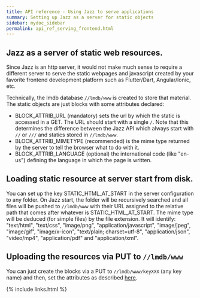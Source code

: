 ```yaml
---
title: API reference - Using Jazz to serve applications
summary: Setting up Jazz as a server for static objects
sidebar: mydoc_sidebar
permalink: api_ref_serving_frontend.html
---
```


## Jazz as a server of static web resources.

Since Jazz is an http server, it would not make much sense to require a different server to serve the static webpages and javascript
created by your favorite frontend development platform such as Flutter/Dart, Angular/Ionic, etc.

Technically, the lmdb database `//lmdb/www` is created to store that material. The static objects are just blocks with some attributes
declared:

* BLOCK_ATTRIB_URL (mandatory) sets the url by which the static is accessed in a GET. The URL should start with a single `/`. Note that
this determines the difference between the Jazz API which always start with `//` or `///` and statics stored in `//lmdb/www`.
* BLOCK_ATTRIB_MIMETYPE (recommended) is the mime type returned by the server to tell the browser what to do with it.
* BLOCK_ATTRIB_LANGUAGE (optional) the international code (like "en-us") defining the language in which the page is written.

## Loading static resource at server start from disk.

You can set up the key STATIC_HTML_AT_START in the server configuration to any folder. On Jazz start, the folder will be recursively
searched and all files will be pushed to `//lmdb/www` with their URL assigned to the relative path that comes after whatever is
STATIC_HTML_AT_START. The mime type will be deduced (for simple files) by the file extension. It will identify: "text/html", "text/css",
"image/png", "application/javascript", "image/jpeg", "image/gif", "image/x-icon", "text/plain; charset=utf-8", "application/json",
"video/mp4", "application/pdf" and "application/xml".

## Uploading the resources via PUT to `//lmdb/www`

You can just create the blocks via a PUT to `//lmdb/www/keyXXX` (any key name) and then, set the attributes as described [here](api_ref_attributes.html).

{% include links.html %}
